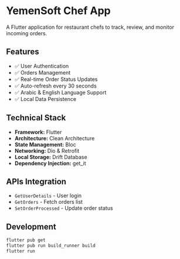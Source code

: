 # YemenSoft Chef App

A Flutter application for restaurant chefs to track, review, and monitor incoming orders.

## Features

- ✅ User Authentication
- ✅ Orders Management  
- ✅ Real-time Order Status Updates
- ✅ Auto-refresh every 30 seconds
- ✅ Arabic & English Language Support
- ✅ Local Data Persistence

## Technical Stack

- **Framework:** Flutter
- **Architecture:** Clean Architecture
- **State Management:** Bloc
- **Networking:** Dio & Retrofit
- **Local Storage:** Drift Database
- **Dependency Injection:** get_it

## APIs Integration

- `GetUserDetails` - User login
- `GetOrders` - Fetch orders list  
- `SetOrderProcessed` - Update order status

## Development

```bash
flutter pub get
flutter pub run build_runner build
flutter run